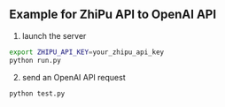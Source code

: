 ## Example for ZhiPu API to OpenAI API

1. launch the server

```bash
export ZHIPU_API_KEY=your_zhipu_api_key
python run.py
```

2. send an OpenAI API request

```bash
python test.py
```
